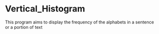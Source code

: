# Vertical_Histogram
This program aims to display the frequency of the alphabets in a sentence or a portion of text
